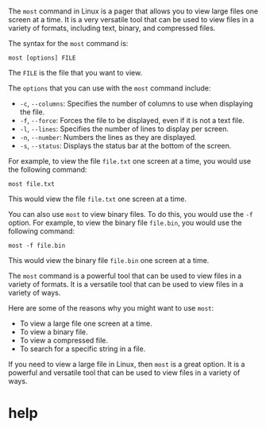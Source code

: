 # 

The `most` command in Linux is a pager that allows you to view large files one screen at a time. It is a very versatile tool that can be used to view files in a variety of formats, including text, binary, and compressed files.

The syntax for the `most` command is:

```
most [options] FILE
```

The `FILE` is the file that you want to view.

The `options` that you can use with the `most` command include:

* `-c`, `--columns`: Specifies the number of columns to use when displaying the file.
* `-f`, `--force`: Forces the file to be displayed, even if it is not a text file.
* `-l`, `--lines`: Specifies the number of lines to display per screen.
* `-n`, `--number`: Numbers the lines as they are displayed.
* `-s`, `--status`: Displays the status bar at the bottom of the screen.

For example, to view the file `file.txt` one screen at a time, you would use the following command:

```
most file.txt
```

This would view the file `file.txt` one screen at a time.

You can also use `most` to view binary files. To do this, you would use the `-f` option. For example, to view the binary file `file.bin`, you would use the following command:

```
most -f file.bin
```

This would view the binary file `file.bin` one screen at a time.

The `most` command is a powerful tool that can be used to view files in a variety of formats. It is a versatile tool that can be used to view files in a variety of ways.

Here are some of the reasons why you might want to use `most`:

* To view a large file one screen at a time.
* To view a binary file.
* To view a compressed file.
* To search for a specific string in a file.

If you need to view a large file in Linux, then `most` is a great option. It is a powerful and versatile tool that can be used to view files in a variety of ways.


# help

```


```


